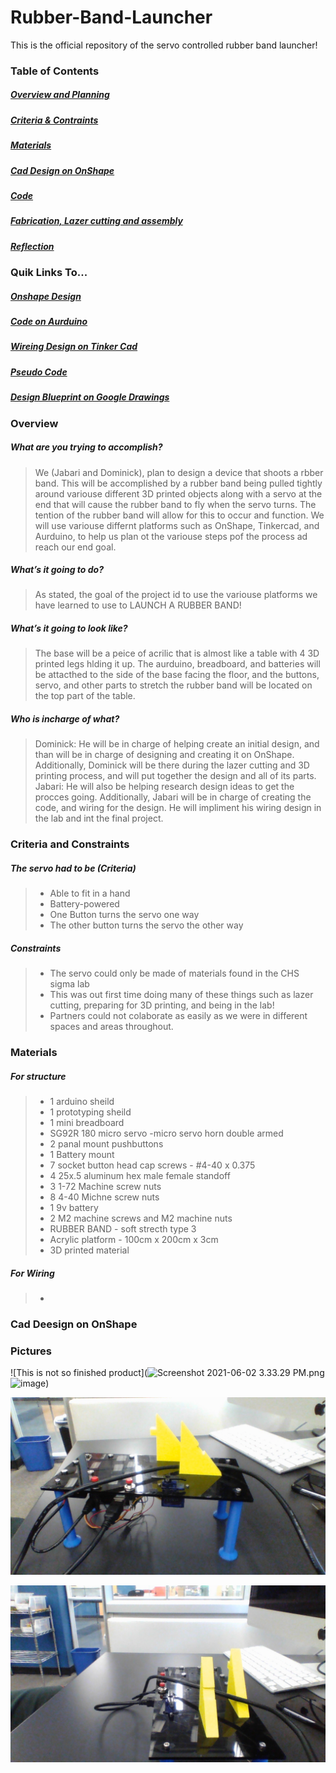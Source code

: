 # Rubber-Band-Launcher
This is the official repository of the servo controlled rubber band launcher!

### Table of Contents 
##### [Overview and Planning](https://github.com/dcaffer07/Rubber-Band-Launcher/blob/main/README.md#overview-1) 
##### [Criteria & Contraints](https://github.com/dcaffer07/Rubber-Band-Launcher/blob/main/README.md#criteria-and-constraints)
##### [Materials](https://github.com/dcaffer07/Rubber-Band-Launcher/blob/main/README.md#materials-1)
##### [Cad Design on OnShape]()
##### [Code]() 
##### [Fabrication, Lazer cutting and assembly]()
##### [Reflection]()

### Quik Links To...
##### [Onshape Design](https://cvilleschools.onshape.com/documents/0dd79b927bf5381224f5dd72/w/ed12cf5fd3aabc61b859f110/e/7e691b198bd380ac2878944e)
##### [Code on Aurduino]()
##### [Wireing Design on Tinker Cad]()
##### [Pseudo Code](https://docs.google.com/document/d/15zp4eDbrOS1N2ccocQCLKSBN3L3EhV48NTX2vnqM8p8/edit)
##### [Design Blueprint on Google Drawings](https://docs.google.com/drawings/d/1qZ76DlaDXZF_Cr9F3ZvZoBRgsG1Z4dknvrHgPDDP1vY/edit?usp=sharing)

### Overview
##### What are you trying to accomplish?
>We (Jabari and Dominick), plan to design a device that shoots a rbber band. This will be accomplished by a rubber band being pulled tightly around variouse different 3D printed objects along with a servo at the end that will cause the rubber band to fly when the servo turns.  The tention of the rubber band will allow for this to occur and function. We will use variouse differnt platforms such as OnShape, Tinkercad, and Aurduino, to help us plan ot the variouse steps pof the process ad reach our end goal.   
##### What’s it going to do?
>As stated, the goal of the project id to use the variouse platforms we have learned to use to LAUNCH A RUBBER BAND!
##### What’s it going to look like?
>The base will be a peice of acrilic that is almost like a table with 4 3D printed legs hlding it up.  The aurduino, breadboard, and batteries will be attacthed to the side of the base facing the floor, and the buttons, servo, and other parts to stretch the rubber band will be located on the top part of the table. 
##### Who is incharge of what?
>Dominick: He will be in charge of helping create an initial design, and than will be in charge of designing and creating it on OnShape.  Additionally, Dominick will be there during the lazer cutting and 3D printing process, and will put together the design and all of its parts.  
>Jabari: He will also be helping research design ideas to get the procces going.  Additionally, Jabari will be in charge of creating the code, and wiring for the design.  He will impliment his wiring design in the lab and int the final project.

### Criteria and Constraints
##### The servo had to be (Criteria)
> - Able to fit in a hand
> - Battery-powered
> - One Button turns the servo one way
> - The other button turns the servo the other way
##### Constraints
> - The servo could only be made of materials found in the CHS sigma lab
> - This was out first time doing many of these things such as lazer cutting, preparing for 3D printing, and being in the lab!
> - Partners could not colaborate as easily as we were in different spaces and areas throughout.

### Materials
##### For structure
> - 1 arduino sheild
> - 1 prototyping sheild
> - 1 mini breadboard
> - SG92R 180 micro servo -micro servo horn double armed
> - 2 panal mount pushbuttons
> - 1 Battery mount
> - 7 socket button head cap screws - #4-40 x 0.375
> - 4 25x.5 aluminum hex male female standoff
> - 3 1-72 Machine screw nuts
> - 8 4-40 Michne screw nuts
> - 1 9v battery
> - 2 M2 machine screws and M2 machine nuts
> - RUBBER BAND - soft strecth type 3
> - Acrylic platform - 100cm x 200cm x 3cm
> - 3D printed material
##### For Wiring
> - 

### Cad Deesign on OnShape 




### Pictures

![This is not so finished product](<img src="blob:chrome-untrusted://media-app/d737cc0d-8067-4865-afdf-65bd2134350b" alt="Screenshot 2021-06-02 3.33.29 PM.png"/>![image](https://user-images.githubusercontent.com/71406831/120542777-80129680-c3b9-11eb-9420-c0bc74d22609.png))

![This is the finished product](https://github.com/dcaffer07/Rubber-Band-Launcher/blob/main/engineering%20pic2.jpg?raw=true)

![This is the finished product](https://github.com/dcaffer07/Rubber-Band-Launcher/blob/main/engineering%20pic.jpg?raw=true)

